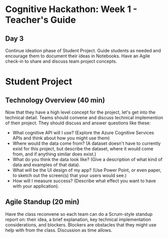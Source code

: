 # Cognitive Hackathon: Week 1 - Teacher's Guide
## Day 3

Continue ideation phase of Student Project. Guide students as needed and encourage them to document their ideas in Notebooks. Have an Agile check-in to share and discuss team project concepts.


# Student Project

## Technology Overview (40 min)
Now that they have a high level concept for the project, let's get into the technical detail. Teams should convene and discuss technical implemention of their project. They should discuss and answer questions like these:

* What cognitive API will I use? (Explore the Azure Cognitive Services APIs and think about how you might use them)
* Where would the data come from? (A dataset doesn't have to currently exist for this project, but describe the dataset, where it would come from, and if anything similar does exist.)
* What do you think the data look like? (Give a description of what kind of data and examples of that data).
* What will be the UI design of my app? (Use Power Point, or even paper, to sketch out the screen(s) that your users would see.)
* How will I measure success? (Describe what effect you want to have with your application).


## Agile Standup (20 min)
Have the class reconvene so each team can do a Scrum-style standup report on: their idea, a brief explanation, key technical implementation considerations, and blockers.  Blockers are obstacles that they might use help with from the class. Discussion as time allows.